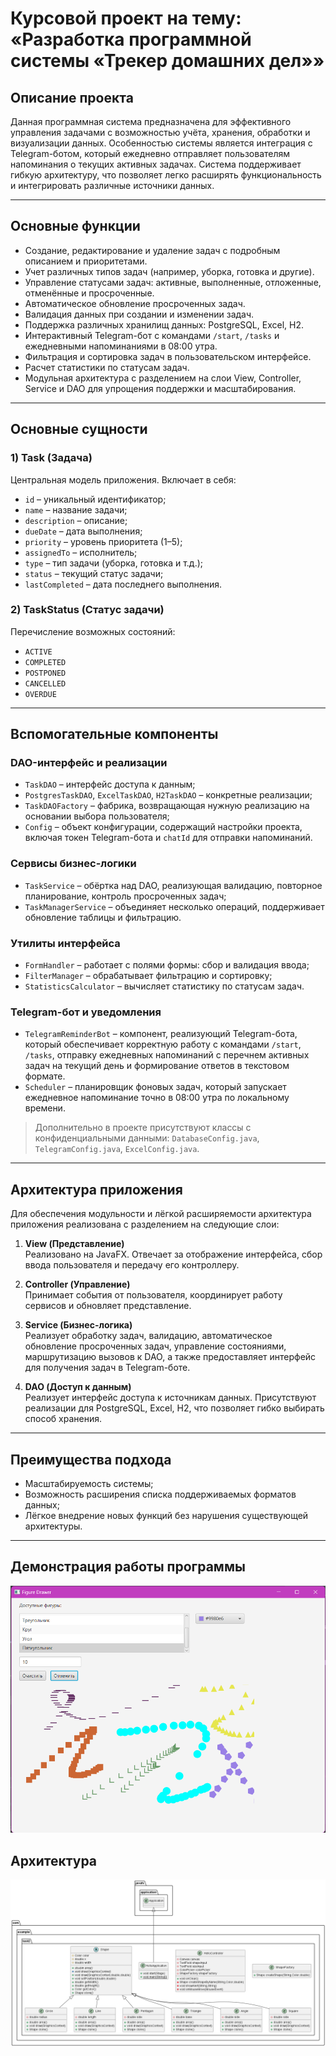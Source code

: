 # Курсовой проект на тему: «Разработка программной системы «Трекер домашних дел»»

## Описание проекта

Данная программная система предназначена для эффективного управления задачами с возможностью учёта, хранения, обработки и визуализации данных. Особенностью системы является интеграция с Telegram-ботом, который ежедневно отправляет пользователям напоминания о текущих активных задачах. Система поддерживает гибкую архитектуру, что позволяет легко расширять функциональность и интегрировать различные источники данных.

---

## Основные функции

- Создание, редактирование и удаление задач с подробным описанием и приоритетами.
- Учет различных типов задач (например, уборка, готовка и другие).
- Управление статусами задач: активные, выполненные, отложенные, отменённые и просроченные.
- Автоматическое обновление просроченных задач.
- Валидация данных при создании и изменении задач.
- Поддержка различных хранилищ данных: PostgreSQL, Excel, H2.
- Интерактивный Telegram-бот с командами `/start`, `/tasks` и ежедневными напоминаниями в 08:00 утра.
- Фильтрация и сортировка задач в пользовательском интерфейсе.
- Расчет статистики по статусам задач.
- Модульная архитектура с разделением на слои View, Controller, Service и DAO для упрощения поддержки и масштабирования.

---

## Основные сущности

### 1) Task (Задача)

Центральная модель приложения. Включает в себя:

- `id` – уникальный идентификатор;
- `name` – название задачи;
- `description` – описание;
- `dueDate` – дата выполнения;
- `priority` – уровень приоритета (1–5);
- `assignedTo` – исполнитель;
- `type` – тип задачи (уборка, готовка и т.д.);
- `status` – текущий статус задачи;
- `lastCompleted` – дата последнего выполнения.

### 2) TaskStatus (Статус задачи)

Перечисление возможных состояний:

- `ACTIVE`
- `COMPLETED`
- `POSTPONED`
- `CANCELLED`
- `OVERDUE`

---

## Вспомогательные компоненты

### DAO-интерфейс и реализации

- `TaskDAO` – интерфейс доступа к данным;
- `PostgresTaskDAO`, `ExcelTaskDAO`, `H2TaskDAO` – конкретные реализации;
- `TaskDAOFactory` – фабрика, возвращающая нужную реализацию на основании выбора пользователя;
- `Config` – объект конфигурации, содержащий настройки проекта, включая токен Telegram-бота и `chatId` для отправки напоминаний.

### Сервисы бизнес-логики

- `TaskService` – обёртка над DAO, реализующая валидацию, повторное планирование, контроль просроченных задач;
- `TaskManagerService` – объединяет несколько операций, поддерживает обновление таблицы и фильтрацию.

### Утилиты интерфейса

- `FormHandler` – работает с полями формы: сбор и валидация ввода;
- `FilterManager` – обрабатывает фильтрацию и сортировку;
- `StatisticsCalculator` – вычисляет статистику по статусам задач.

### Telegram-бот и уведомления

- `TelegramReminderBot` – компонент, реализующий Telegram-бота, который обеспечивает корректную работу с командами `/start`, `/tasks`, отправку ежедневных напоминаний с перечнем активных задач на текущий день и формирование ответов в текстовом формате.
- `Scheduler` – планировщик фоновых задач, который запускает ежедневное напоминание точно в 08:00 утра по локальному времени.

> Дополнительно в проекте присутствуют классы с конфиденциальными данными: `DatabaseConfig.java`, `TelegramConfig.java`, `ExcelConfig.java`.

---

## Архитектура приложения

Для обеспечения модульности и лёгкой расширяемости архитектура приложения реализована с разделением на следующие слои:

1. **View (Представление)**  
   Реализовано на JavaFX. Отвечает за отображение интерфейса, сбор ввода пользователя и передачу его контроллеру.

2. **Controller (Управление)**  
   Принимает события от пользователя, координирует работу сервисов и обновляет представление.

3. **Service (Бизнес-логика)**  
   Реализует обработку задач, валидацию, автоматическое обновление просроченных задач, управление состояниями, маршрутизацию вызовов к DAO, а также предоставляет интерфейс для получения задач в Telegram-боте.

4. **DAO (Доступ к данным)**  
   Реализует интерфейс доступа к источникам данных. Присутствуют реализации для PostgreSQL, Excel, H2, что позволяет гибко выбирать способ хранения.

---

## Преимущества подхода

- Масштабируемость системы;
- Возможность расширения списка поддерживаемых форматов данных;
- Лёгкое внедрение новых функций без нарушения существующей архитектуры.

---

## Демонстрация работы программы
![Рабочее окно программы](https://github.com/23yulia03/Task2/blob/develop/img/screenshot.png)

## Архитектура
![Вывод на экран Диаграммы Классов](https://github.com/23yulia03/Task2/blob/develop/ClassDiagram-task2.png)
